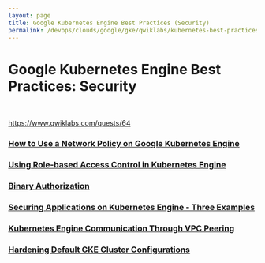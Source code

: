 ```yaml
---
layout: page
title: Google Kubernetes Engine Best Practices (Security)
permalink: /devops/clouds/google/gke/qwiklabs/kubernetes-best-practices-security/
---
```


# Google Kubernetes Engine Best Practices: Security

<br/>

https://www.qwiklabs.com/quests/64


### [How to Use a Network Policy on Google Kubernetes Engine](/devops/clouds/google/gke/qwiklabs/kubernetes-best-practices-security/how-to-use-a-network-policy-on-gke/)

### [Using Role-based Access Control in Kubernetes Engine](/devops/clouds/google/gke/qwiklabs/kubernetes-best-practices-security/using-role-based-access-control-in-kubernetes-engine/)

### [Binary Authorization](/devops/clouds/google/gke/qwiklabs/kubernetes-best-practices-security/binary-authorization/)

### [Securing Applications on Kubernetes Engine - Three Examples](/devops/clouds/google/gke/qwiklabs/kubernetes-best-practices-security/securing-applications-on-kubernetes-engine-three-examples/)

### [Kubernetes Engine Communication Through VPC Peering](/devops/clouds/google/gke/qwiklabs/kubernetes-best-practices-security/kubernetes-engine-communication-through-vpc-peering/)

### [Hardening Default GKE Cluster Configurations](/devops/clouds/google/gke/qwiklabs/kubernetes-best-practices-security/hardening-default-gke-cluster-configurations/)